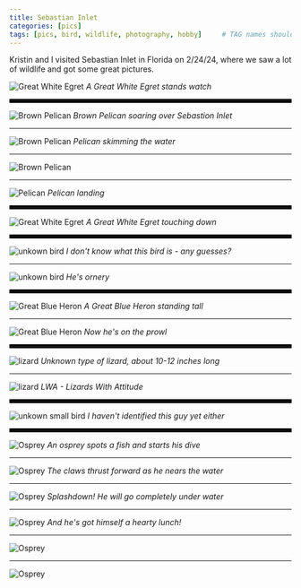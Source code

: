 ```yaml
---
title: Sebastian Inlet
categories: [pics]
tags: [pics, bird, wildlife, photography, hobby]     # TAG names should always be lowercase
---
```


Kristin and I visited Sebastian Inlet in Florida on 2/24/24, where we saw a lot of wildlife and got some great pictures. 


![Great White Egret](/assets/images/2024-02-24-sebastion-inlet-26.JPG)
_A Great White Egret stands watch_

<hr style="border:3px solid #000000">

![Brown Pelican](/assets/images/2024-02-24-sebastion-inlet-8.JPG)
_Brown Pelican soaring over Sebastion Inlet_

---

![Brown Pelican](/assets/images/2024-02-24-sebastion-inlet-17.JPG)
_Pelican skimming the water_

---

![Brown Pelican](/assets/images/2024-02-24-sebastion-inlet-19.JPG)

---

![Pelican](/assets/images/2024-02-24-sebastion-inlet-14.JPG)
_Pelican landing_

<hr style="border:3px solid #000000">

![Great White Egret](/assets/images/2024-02-24-sebastion-inlet-9.JPG)
_A Great White Egret touching down_

<hr style="border:3px solid #000000">

![unkown bird](/assets/images/2024-02-24-sebastion-inlet-10.JPG)
_I don't know what this bird is - any guesses?_

---

![unkown bird](/assets/images/2024-02-24-sebastion-inlet-11.JPG)
_He's ornery_

<hr style="border:3px solid #000000">

![Great Blue Heron](/assets/images/2024-02-24-sebastion-inlet-12.JPG)
_A Great Blue Heron standing tall_

---

![Great Blue Heron](/assets/images/2024-02-24-sebastion-inlet-13.JPG)
_Now he's on the prowl_

<hr style="border:3px solid #000000">

![lizard](/assets/images/2024-02-24-sebastion-inlet-15.JPG)
_Unknown type of lizard, about 10-12 inches long_

---

![lizard](/assets/images/2024-02-24-sebastion-inlet-16.JPG)
_LWA - Lizards With Attitude_

<hr style="border:3px solid #000000">

![unkown small bird](/assets/images/2024-02-24-sebastion-inlet-18.JPG)
_I haven't identified this guy yet either_

<hr style="border:3px solid #000000">

![Osprey](/assets/images/2024-02-24-sebastion-inlet-20.JPG)
_An osprey spots a fish and starts his dive_

---

![Osprey](/assets/images/2024-02-24-sebastion-inlet-21.JPG)
_The claws thrust forward as he nears the water_

---

![Osprey](/assets/images/2024-02-24-sebastion-inlet-22.JPG)
_Splashdown! He will go completely under water_

---

![Osprey](/assets/images/2024-02-24-sebastion-inlet-23.JPG)
_And he's got himself a hearty lunch!_

---

![Osprey](/assets/images/2024-02-24-sebastion-inlet-24.JPG)

---

![Osprey](/assets/images/2024-02-24-sebastion-inlet-25.JPG)

